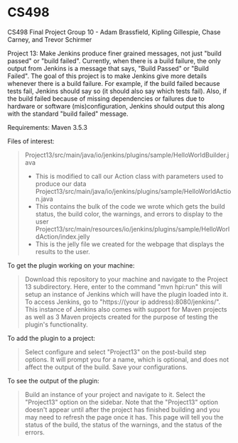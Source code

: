 # CS498
CS498 Final Project
Group 10 - Adam Brassfield, Kipling Gillespie, Chase Carney, and Trevor Schirmer

Project 13: Make Jenkins produce finer grained messages, not just "build passed" or "build failed". Currently, when there is a build failure, the only output from Jenkins is a message that says, "Build Passed" or "Build Failed". The goal of this project is to make Jenkins give more details whenever there is a build failure. For example, if the build failed because tests fail, Jenkins should say so (it should also say which tests fail). Also, if the build failed because of missing dependencies or failures due to hardware or software (mis)configuration, Jenkins should output this along with the standard "build failed" message.

Requirements: Maven 3.5.3

Files of interest:
> Project13/src/main/java/io/jenkins/plugins/sample/HelloWorldBuilder.java <br>
> - This is modified to call our Action class with parameters used to produce our data <br>
> Project13/src/main/java/io/jenkins/plugins/sample/HelloWorldAction.java <br>
> - This contains the bulk of the code we wrote which gets the build status, the build color, the warnings, and errors to display to the user
> Project13/src/main/resources/io/jenkins/plugins/sample/HelloWorldAction/index.jelly <br>
> - This is the jelly file we created for the webpage that displays the results to the user.

To get the plugin working on your machine:
> Download this repository to your machine and navigate to the Project 13 subdirectory. Here, enter to the command "mvn hpi:run" this will setup an instance of
Jenkins which will have the plugin loaded into it. To access Jenkins, go to "https://(your ip address):8080/jenkins/". This instance of Jenkins also comes with support for Maven projects as well as 3 Maven projects created for the purpose of testing the plugin's functionality.

To add the plugin to a project:
> Select configure and select "Project13" on the post-build step options. It will prompt you for a name, which is optional, and does not affect the output of the build. Save your configurations.

To see the output of the plugin:
> Build an instance of your project and navigate to it. Select the "Project13" option on the sidebar. Note that the "Project13" option doesn't appear until after the project has finished building and you may need to refresh the page once it has. This page will tell you the status of the build, the status of the warnings, and the status of the errors.
